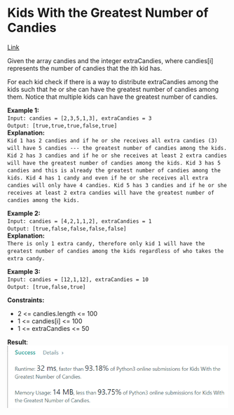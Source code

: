 # Kids With the Greatest Number of Candies

[Link](https://leetcode.com/problems/kids-with-the-greatest-number-of-candies/)

Given the array candies and the integer extraCandies, where candies[i] represents the number of candies that the ith kid has.

For each kid check if there is a way to distribute extraCandies among the kids such that he or she can have the greatest number of candies among them. Notice that multiple kids can have the greatest number of candies.

**Example 1:**  
`Input: candies = [2,3,5,1,3], extraCandies = 3`  
`Output: [true,true,true,false,true]`  
**Explanation:**  
`Kid 1 has 2 candies and if he or she receives all extra candies (3) will have 5 candies --- the greatest number of candies among the kids. Kid 2 has 3 candies and if he or she receives at least 2 extra candies will have the greatest number of candies among the kids. Kid 3 has 5 candies and this is already the greatest number of candies among the kids. Kid 4 has 1 candy and even if he or she receives all extra candies will only have 4 candies. Kid 5 has 3 candies and if he or she receives at least 2 extra candies will have the greatest number of candies among the kids.`

**Example 2:**  
`Input: candies = [4,2,1,1,2], extraCandies = 1`  
`Output: [true,false,false,false,false]`  
**Explanation:**  
`There is only 1 extra candy, therefore only kid 1 will have the greatest number of candies among the kids regardless of who takes the extra candy.`

**Example 3:**  
`Input: candies = [12,1,12], extraCandies = 10 `  
`Output: [true,false,true]`

**Constraints:**

- 2 <= candies.length <= 100
- 1 <= candies[i] <= 100
- 1 <= extraCandies <= 50

**Result**:  
![Result image](https://github.com/SanjampreetSingh/PP/blob/master/LeetCode/Array%20Code/Kids%20With%20the%20Greatest%20Number%20of%20Candies/image.jpg)

